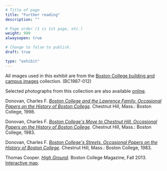 ```yaml
---
# Title of page
title: "Further reading"
description: ""

# Page order (1 is 1st page, etc.)
weight: 999
alwaysopen: true

# Change to false to publish.
draft: true

type: "exhibit"
---
```


All images used in this exhibit are from the [Boston College building and campus images](https://bc-primo.hosted.exlibrisgroup.com/permalink/f/l6ucgu/ALMA-BC21428864290001021) collection. (BC1987-012)

Selected photographs from this collection are also available [online](https://bc-primo.hosted.exlibrisgroup.com/permalink/f/l6ucgu/ALMA-BC81487718330001021). 

Donovan, Charles F. *[Boston College and the Lawrence Family. Occasional Papers on the History of Boston College](https://bc-primo.hosted.exlibrisgroup.com/permalink/f/l6ucgu/ALMA-BC21378609060001021)*.  Chestnut Hill, Mass.: Boston College, 1998.

Donovan, Charles F. *[Boston College's Move to Chestnut Hill. Occasional Papers on the History of Boston College](https://bc-primo.hosted.exlibrisgroup.com/permalink/f/l6ucgu/ALMA-BC21363354380001021)*.  Chestnut Hill, Mass.: Boston College, 1983.

Donovan, Charles F. *[Boston College's Streets. Occasional Papers on the History of Boston College](https://bc-primo.hosted.exlibrisgroup.com/permalink/f/l6ucgu/ALMA-BC21311978590001021)*. Chestnut Hill, Mass.: Boston College, 1983.

Thomas Cooper. *[High Ground](http://bcm.bc.edu/issues/fall_2013/linden_lane/close-up.html)*.  Boston College Magazine, Fall 2013. [Interactive map]( http://at.bc.edu/pastforward/).

